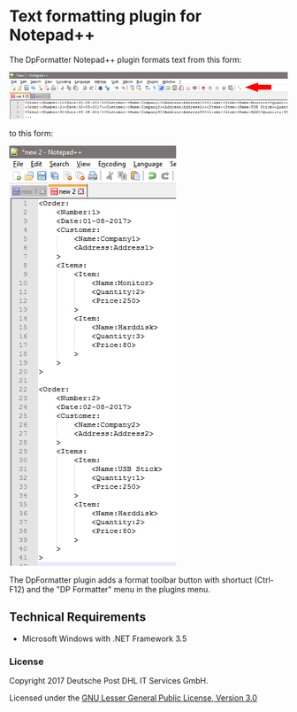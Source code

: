 # Text formatting plugin for Notepad++
The DpFormatter Notepad++ plugin formats text from this form:

<p align="left">
  <img alt="DpFormat" src="https://github.com/FarisFAhmed/NppDpFormatPlugin/blob/master/NppFormatPluginGithub/ReadMe/Unformatted.png">
</p>

to this form:

<p align="left">
  <img alt="DpFormat" src="https://github.com/FarisFAhmed/NppDpFormatPlugin/blob/master/NppFormatPluginGithub/ReadMe/Formatted.png">
</p>

The DpFormatter plugin adds a format toolbar button with shortuct (Ctrl-F12) and the "DP Formatter" menu in the plugins menu.

## Technical Requirements
* Microsoft Windows with .NET Framework 3.5

### License

Copyright 2017 Deutsche Post DHL IT Services GmbH.

Licensed under the [GNU Lesser General Public License, Version 3.0](http://www.gnu.org/licenses/lgpl.txt)
